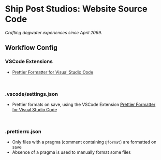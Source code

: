 # Ship Post Studios: Website Source Code

_Crafting dogwater experiences since April 2069._

## Workflow Config

### VSCode Extensions

-   [Prettier Formatter for Visual Studio Code](vscode:extension/esbenp.prettier-vscode)

<br>

### .vscode/settings.json

-   Prettier formats on save, using the VSCode Extension
    [Prettier Formatter for Visual Studio Code](vscode:extension/esbenp.prettier-vscode)

<br>

### .prettierrc.json

-   Only files with a pragma (comment containing `@format`) are formatted on save
-   Absence of a pragma is used to manually format some files
